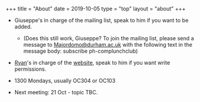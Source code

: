 +++
title = "About"
date = 2019-10-05
type = "top"
layout = "about"
+++

* Giuseppe's in charge of the mailing list, speak to him if you want to be added.

	* (Does this still work, Giuseppe? To join the mailing list, please send a message to Majordomo@durham.ac.uk with the following text in the message body:  subscribe ph-complunchclub)

* [Ryan](../author/ryan-moodie/)'s in charge of the [website](//github.com/eidoom/computing-club-site), speak to him if you want write permissions.

* 1300 Mondays, usually OC304 or OC103

* Next meeting: 21 Oct - topic TBC.
